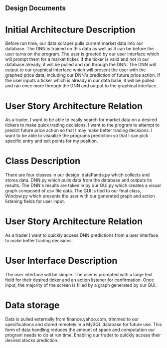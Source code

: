 ## Design Documents

# Initial Architecture Description
Before run time, our data scraper pulls current market data into our database. The DNN is trained on this data as well as it can be before the user turns on the program. The user is greeted by our user interface which will prompt them for a market ticker. If the ticker is valid and not in our database already, it will be pulled and ran through the DNN. The DNN will output to our graphical interface which will present the user with the graphed price data; including our DNN's prediction of future price action. If the user inputs a ticker which is already in our data base, it will be pulled and ran once more through the DNN and output to the graphical interface.

# User Story Architecture Relation
As a trader, I want to be able to easily search for market data on a desired tickers to make quick trading decisions. I want to the program to attempt to predict future price action so that I may make better trading decisions. I want to be able to visualize the programs prediction so that I can pick specific entry and exit points for my position.

# Class Description
There are four classes in our design. dataPanda.py which collects and stores data. DNN.py which pulls data from the database and outputs its results. The DNN's results are taken in by our GUI.py which creates a visual graph composed of csv file data. The GUI is tied to our final class, Window.py which presents the user with our generated graph and action listening fields for user input.
# User Story Architecture Relation
As a trader I want to quickly access DNN predictions from a user interface to make better trading decisions.
# User Interface Description
The user interface will be simple. The user is prompted with a large text field for their desired ticker and an action listener for confirmation. Once input, the majority of the screen is filled by a graph generated by our GUI.
# Data storage
Data is pulled externally from finance.yahoo.com, trimmed to our specifications and stored remotely in a MySQL database for future use. This form of data handling reduces the amount of space and computation our program needs to do at run time. Enabling our trader to quickly access their desired stocks prediction.
